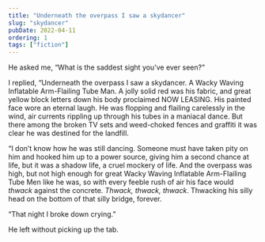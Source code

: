 ```yaml
---
title: "Underneath the overpass I saw a skydancer"
slug: "skydancer"
pubDate: 2022-04-11
ordering: 1
tags: ["fiction"]
---
```


<span class="small-caps">He asked me</span>, “What is the saddest sight you’ve ever seen?”

I replied, “Underneath the overpass I saw a skydancer. A Wacky Waving Inflatable Arm-Flailing Tube Man. A jolly solid red was his fabric, and great yellow block letters down his body proclaimed NOW LEASING. His painted face wore an eternal laugh. He was flopping and flailing carelessly in the wind, air currents rippling up through his tubes in a maniacal dance. But there among the broken TV sets and weed-choked fences and graffiti it was clear he was destined for the landfill.

“I don’t know how he was still dancing. Someone must have taken pity on him and hooked him up to a power source, giving him a second chance at life, but it was a shadow life, a cruel mockery of life. And the overpass was high, but not high enough for great Wacky Waving Inflatable Arm-Flailing Tube Men like he was, so with every feeble rush of air his face would _thwack_ against the concrete. _Thwack, thwack, thwack_. Thwacking his silly head on the bottom of that silly bridge, forever.

“That night I broke down crying.”

He left without picking up the tab.